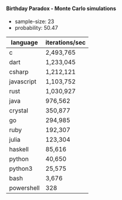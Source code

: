 #### Birthday Paradox - Monte Carlo simulations

* sample-size: 23
* probability: 50.47

language | iterations/sec
|--|--|
c|2,493,765
dart|1,233,045
csharp|1,212,121
javascript|1,103,752
rust|1,030,927
java|976,562
crystal|350,877
go|294,985
ruby|192,307
julia|123,304
haskell|85,616
python|40,650
python3|25,575
bash|3,676
powershell|328